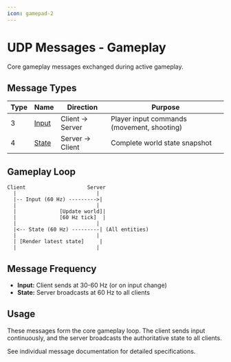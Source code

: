 ```yaml
---
icon: gamepad-2
---
```


# UDP Messages - Gameplay

Core gameplay messages exchanged during active gameplay.

## Message Types

| Type | Name | Direction | Purpose |
|------|------|-----------|---------|
| 3 | [Input](udp-03-input.md) | Client → Server | Player input commands (movement, shooting) |
| 4 | [State](udp-04-state.md) | Server → Client | Complete world state snapshot |

## Gameplay Loop

```
Client                    Server
  |                          |
  |-- Input (60 Hz) --------->|
  |                          |
  |              [Update world]|
  |              [60 Hz tick]  |
  |                          |
  |<-- State (60 Hz) ---------| (All entities)
  |                          |
  | [Render latest state]     |
  |                          |
```

## Message Frequency

- **Input:** Client sends at 30-60 Hz (or on input change)
- **State:** Server broadcasts at 60 Hz to all clients

## Usage

These messages form the core gameplay loop. The client sends input continuously, and the server broadcasts the authoritative state to all clients.

See individual message documentation for detailed specifications.
